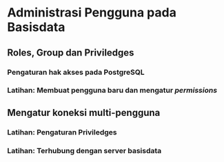 # Administrasi Pengguna pada Basisdata

## Roles, Group dan Priviledges 

### Pengaturan hak akses pada PostgreSQL


### Latihan: Membuat pengguna baru dan mengatur *permissions*



## Mengatur koneksi multi-pengguna


### Latihan: Pengaturan Priviledges

### Latihan: Terhubung dengan server basisdata



